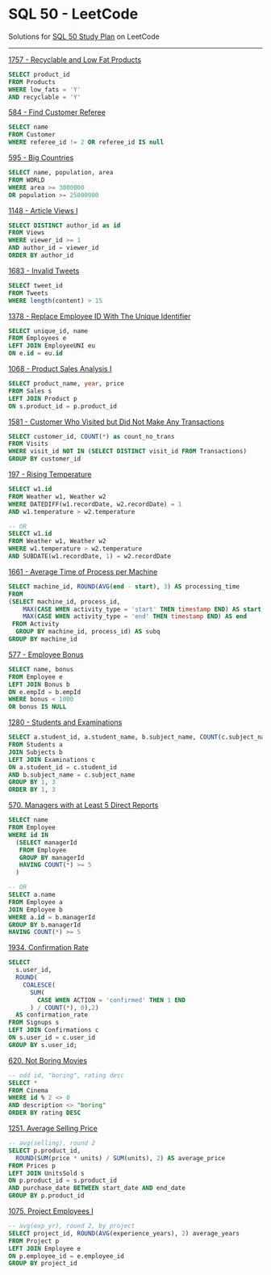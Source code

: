# SQL 50 - LeetCode
Solutions for [SQL 50 Study Plan](https://leetcode.com/studyplan/top-sql-50/) on LeetCode

---

[1757 - Recyclable and Low Fat Products](https://leetcode.com/problems/recyclable-and-low-fat-products/)
```sql
SELECT product_id
FROM Products
WHERE low_fats = 'Y'
AND recyclable = 'Y'
```

[584 - Find Customer Referee](https://leetcode.com/problems/find-customer-referee)
```sql
SELECT name 
FROM Customer 
WHERE referee_id != 2 OR referee_id IS null
```

[595 - Big Countries](https://leetcode.com/problems/big-countries/)
```sql
SELECT name, population, area
FROM WORLD
WHERE area >= 3000000
OR population >= 25000000
```

[1148 - Article Views I](https://leetcode.com/problems/article-views-i)
```sql
SELECT DISTINCT author_id as id
FROM Views
WHERE viewer_id >= 1
AND author_id = viewer_id
ORDER BY author_id
```

[1683 - Invalid Tweets](https://leetcode.com/problems/invalid-tweets/)
```sql
SELECT tweet_id
FROM Tweets
WHERE length(content) > 15
```

[1378 - Replace Employee ID With The Unique Identifier](https://leetcode.com/problems/replace-employee-id-with-the-unique-identifier)
```sql
SELECT unique_id, name
FROM Employees e
LEFT JOIN EmployeeUNI eu
ON e.id = eu.id
```

[1068 - Product Sales Analysis I](https://leetcode.com/problems/product-sales-analysis-i/)
```sql
SELECT product_name, year, price
FROM Sales s
LEFT JOIN Product p
ON s.product_id = p.product_id
```

[1581 - Customer Who Visited but Did Not Make Any Transactions](https://leetcode.com/problems/customer-who-visited-but-did-not-make-any-transactions/)
```sql
SELECT customer_id, COUNT(*) as count_no_trans
FROM Visits 
WHERE visit_id NOT IN (SELECT DISTINCT visit_id FROM Transactions)
GROUP BY customer_id
```

[197 - Rising Temperature](https://leetcode.com/problems/rising-temperature/) 
```sql
SELECT w1.id 
FROM Weather w1, Weather w2
WHERE DATEDIFF(w1.recordDate, w2.recordDate) = 1
AND w1.temperature > w2.temperature

-- OR
SELECT w1.id
FROM Weather w1, Weather w2
WHERE w1.temperature > w2.temperature
AND SUBDATE(w1.recordDate, 1) = w2.recordDate
```

[1661 - Average Time of Process per Machine](https://leetcode.com/problems/average-time-of-process-per-machine/)
```sql
SELECT machine_id, ROUND(AVG(end - start), 3) AS processing_time
FROM 
(SELECT machine_id, process_id, 
    MAX(CASE WHEN activity_type = 'start' THEN timestamp END) AS start,
    MAX(CASE WHEN activity_type = 'end' THEN timestamp END) AS end
 FROM Activity 
  GROUP BY machine_id, process_id) AS subq
GROUP BY machine_id
```

[577 - Employee Bonus](https://leetcode.com/problems/employee-bonus/solutions/)
```sql
SELECT name, bonus
FROM Employee e
LEFT JOIN Bonus b
ON e.empId = b.empId
WHERE bonus < 1000
OR bonus IS NULL
```

[1280 - Students and Examinations](https://leetcode.com/problems/students-and-examinations/)
```sql
SELECT a.student_id, a.student_name, b.subject_name, COUNT(c.subject_name) AS attended_exams
FROM Students a
JOIN Subjects b
LEFT JOIN Examinations c
ON a.student_id = c.student_id
AND b.subject_name = c.subject_name
GROUP BY 1, 3
ORDER BY 1, 3 
```
[570. Managers with at Least 5 Direct Reports](https://leetcode.com/problems/managers-with-at-least-5-direct-reports)
```sql
SELECT name 
FROM Employee 
WHERE id IN
  (SELECT managerId 
   FROM Employee 
   GROUP BY managerId 
   HAVING COUNT(*) >= 5
  )

-- OR
SELECT a.name
FROM Employee a
JOIN Employee b
WHERE a.id = b.managerId
GROUP BY b.managerId
HAVING COUNT(*) >= 5
```

[1934. Confirmation Rate](https://leetcode.com/problems/confirmation-rate/)
```sql
SELECT 
  s.user_id, 
  ROUND(
    COALESCE(
      SUM(
        CASE WHEN ACTION = 'confirmed' THEN 1 END
      ) / COUNT(*), 0),2) 
  AS confirmation_rate 
FROM Signups s 
LEFT JOIN Confirmations c 
ON s.user_id = c.user_id 
GROUP BY s.user_id;  
```

[620. Not Boring Movies](https://leetcode.com/problems/not-boring-movies)
```sql
-- odd id, "boring", rating desc
SELECT *
FROM Cinema
WHERE id % 2 <> 0 
AND description <> "boring"
ORDER BY rating DESC
```

[1251. Average Selling Price](https://leetcode.com/problems/average-selling-price/)
```sql
-- avg(selling), round 2
SELECT p.product_id, 
  ROUND(SUM(price * units) / SUM(units), 2) AS average_price
FROM Prices p
LEFT JOIN UnitsSold s
ON p.product_id = s.product_id
AND purchase_date BETWEEN start_date AND end_date
GROUP BY p.product_id
```

[1075. Project Employees I](https://leetcode.com/problems/project-employees-i)
```sql
-- avg(exp_yr), round 2, by project
SELECT project_id, ROUND(AVG(experience_years), 2) average_years
FROM Project p 
LEFT JOIN Employee e
ON p.employee_id = e.employee_id
GROUP BY project_id

```